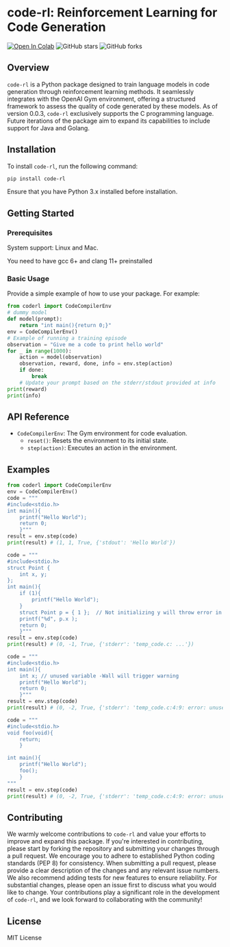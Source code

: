 # code-rl: Reinforcement Learning for Code Generation

[![Open In Colab](https://colab.research.google.com/assets/colab-badge.svg)](https://colab.research.google.com/drive/1WQAKMmZYJjseBenRAlQseJu3auvBHwe4)
![GitHub stars](https://img.shields.io/github/stars/dheerajmpai/code-rl?style=social)
![GitHub forks](https://img.shields.io/github/forks/dheerajmpai/code-rl?style=social)

## Overview

`code-rl` is a Python package designed to train language models in code generation through reinforcement learning methods. It seamlessly integrates with the OpenAI Gym environment, offering a structured framework to assess the quality of code generated by these models. As of version 0.0.3, `code-rl` exclusively supports the C programming language. Future iterations of the package aim to expand its capabilities to include support for Java and Golang.

## Installation

To install `code-rl`, run the following command:

```bash
pip install code-rl
```

Ensure that you have Python 3.x installed before installation.

## Getting Started

### Prerequisites

System support: Linux and Mac.

You need to have gcc 6+ and clang 11+ preinstalled



### Basic Usage

Provide a simple example of how to use your package. For example:

```python
from coderl import CodeCompilerEnv
# dummy model
def model(prompt):
    return "int main(){return 0;}"
env = CodeCompilerEnv()
# Example of running a training episode
observation = "Give me a code to print hello world"
for _ in range(1000):
    action = model(observation)
    observation, reward, done, info = env.step(action)
    if done:
        break
    # Update your prompt based on the stderr/stdout provided at info
print(reward)
print(info)
```

## API Reference

- `CodeCompilerEnv`: The Gym environment for code evaluation.
  - `reset()`: Resets the environment to its initial state.
  - `step(action)`: Executes an action in the environment.

## Examples

```python
from coderl import CodeCompilerEnv
env = CodeCompilerEnv()
code = """
#include<stdio.h>
int main(){
    printf("Hello World");
    return 0;
    }"""
result = env.step(code)
print(result) # (1, 1, True, {'stdout': 'Hello World'})
```

```python
code = """
#include<stdio.h>
struct Point {
    int x, y;
};
int main(){
    if (1){
        printf("Hello World");
    }
    struct Point p = { 1 };  // Not initializing y will throw error in -Wextra
    printf("%d", p.x );
    return 0;
    }"""
result = env.step(code)
print(result) # (0, -1, True, {'stderr': 'temp_code.c: ...'})
```

```python
code = """
#include<stdio.h>
int main(){
    int x; // unused variable -Wall will trigger warning
    printf("Hello World");
    return 0;
    }"""
result = env.step(code)
print(result) # (0, -2, True, {'stderr': 'temp_code.c:4:9: error: unused variable ‘x’  ...'})
```

```python
code = """
#include<stdio.h>
void foo(void){
    return;
    }

int main(){
    printf("Hello World");
    foo();
    }
"""
result = env.step(code)
print(result) # (0, -2, True, {'stderr': 'temp_code.c:4:9: error: unused variable ‘x’  ...'})
```


## Contributing


We warmly welcome contributions to `code-rl` and value your efforts to improve and expand this package. If you're interested in contributing, please start by forking the repository and submitting your changes through a pull request. We encourage you to adhere to established Python coding standards (PEP 8) for consistency. When submitting a pull request, please provide a clear description of the changes and any relevant issue numbers. We also recommend adding tests for new features to ensure reliability. For substantial changes, please open an issue first to discuss what you would like to change. Your contributions play a significant role in the development of `code-rl`, and we look forward to collaborating with the community!
## License

MIT License
